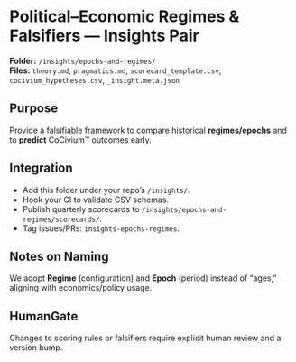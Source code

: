 # Political–Economic Regimes & Falsifiers — Insights Pair

**Folder:** `/insights/epochs-and-regimes/`  
**Files:** `theory.md`, `pragmatics.md`, `scorecard_template.csv`, `cocivium_hypotheses.csv`, `_insight.meta.json`

## Purpose
Provide a falsifiable framework to compare historical **regimes/epochs** and to **predict** CoCivium™ outcomes early.

## Integration
- Add this folder under your repo’s `/insights/`.
- Hook your CI to validate CSV schemas.
- Publish quarterly scorecards to `/insights/epochs-and-regimes/scorecards/`.
- Tag issues/PRs: `insights-epochs-regimes`.

## Notes on Naming
We adopt **Regime** (configuration) and **Epoch** (period) instead of “ages,” aligning with economics/policy usage.

## HumanGate
Changes to scoring rules or falsifiers require explicit human review and a version bump.

